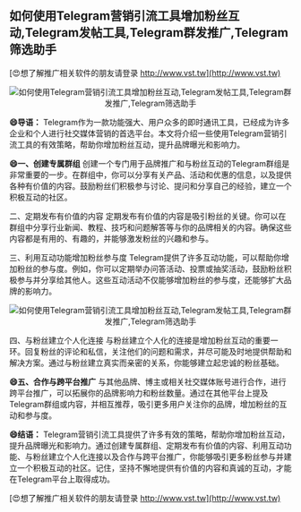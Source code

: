 ## **如何使用Telegram营销引流工具增加粉丝互动,Telegram发帖工具,Telegram群发推广,Telegram筛选助手**

[😍想了解推广相关软件的朋友请登录 http://www.vst.tw](http://www.vst.tw)

 <center><img src="https://vst.tw/MP4/tuiguang/png/3.png" alt="如何使用Telegram营销引流工具增加粉丝互动,Telegram发帖工具,Telegram群发推广,Telegram筛选助手"></center>

**😄导语：**
Telegram作为一款功能强大、用户众多的即时通讯工具，已经成为许多企业和个人进行社交媒体营销的首选平台。本文将介绍一些使用Telegram营销引流工具的有效策略，帮助你增加粉丝互动，提升品牌曝光和影响力。

**😄一、创建专属群组**
创建一个专门用于品牌推广和与粉丝互动的Telegram群组是非常重要的一步。在群组中，你可以分享有关产品、活动和优惠的信息，以及提供各种有价值的内容。鼓励粉丝们积极参与讨论、提问和分享自己的经验，建立一个积极互动的社区。

二、定期发布有价值的内容
定期发布有价值的内容是吸引粉丝的关键。你可以在群组中分享行业新闻、教程、技巧和问题解答等与你的品牌相关的内容。确保这些内容都是有用的、有趣的，并能够激发粉丝的兴趣和参与。

三、利用互动功能增加粉丝参与度
Telegram提供了许多互动功能，可以帮助你增加粉丝的参与度。例如，你可以定期举办问答活动、投票或抽奖活动，鼓励粉丝积极参与并分享给其他人。这些互动活动不仅能够增加粉丝的参与度，还能够扩大品牌的影响力。

 <center><img src="https://vst.tw/MP4/tuiguang/png/3.png" alt="如何使用Telegram营销引流工具增加粉丝互动,Telegram发帖工具,Telegram群发推广,Telegram筛选助手"></center>

四、与粉丝建立个人化连接
与粉丝建立个人化的连接是增加粉丝互动的重要一环。回复粉丝的评论和私信，关注他们的问题和需求，并尽可能及时地提供帮助和解决方案。通过与粉丝建立真实而亲密的关系，你能够建立起忠诚的粉丝基础。

**😄五、合作与跨平台推广**
与其他品牌、博主或相关社交媒体账号进行合作，进行跨平台推广，可以拓展你的品牌影响力和粉丝数量。通过在其他平台上提及Telegram群组或内容，并相互推荐，吸引更多用户关注你的品牌，增加粉丝的互动和参与度。

**😄结语：**
Telegram营销引流工具提供了许多有效的策略，帮助你增加粉丝互动，提升品牌曝光和影响力。通过创建专属群组、定期发布有价值的内容、利用互动功能、与粉丝建立个人化连接以及合作与跨平台推广，你能够吸引更多粉丝参与并建立一个积极互动的社区。记住，坚持不懈地提供有价值的内容和真诚的互动，才能在Telegram平台上取得成功。

[😍想了解推广相关软件的朋友请登录 http://www.vst.tw](http://www.vst.tw)



